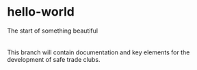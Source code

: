 # hello-world
The start of something beautiful
<br><br><br>This branch will contain documentation and key elements for the development of safe trade clubs.
